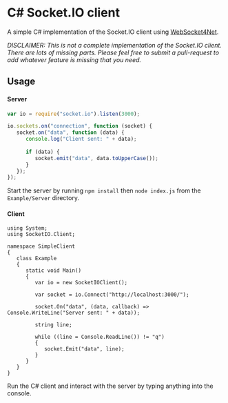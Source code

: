 # C# Socket.IO client
A simple C# implementation of the Socket.IO client using [WebSocket4Net](http://websocket4net.codeplex.com/).

*DISCLAIMER: This is not a complete implementation of the Socket.IO client. There are lots of missing parts. Please feel free to submit a pull-request to add whatever feature is missing that you need.*

## Usage

#### Server

```JavaScript
var io = require("socket.io").listen(3000);

io.sockets.on("connection", function (socket) {
   socket.on("data", function (data) {
      console.log("Client sent: " + data);
      
      if (data) {
         socket.emit("data", data.toUpperCase());
      }
   });
});
```

Start the server by running ```npm install``` then ```node index.js``` from the ```Example/Server``` directory.

#### Client

```CSharp
using System;
using SocketIO.Client;

namespace SimpleClient
{   
   class Example
   {
      static void Main()
      {
         var io = new SocketIOClient();
         
         var socket = io.Connect("http://localhost:3000/");

         socket.On("data", (data, callback) => Console.WriteLine("Server sent: " + data));
         
         string line;
         
         while ((line = Console.ReadLine()) != "q")
         {
            socket.Emit("data", line);
         }
      }
   }
}
```

Run the C# client and interact with the server by typing anything into the console.